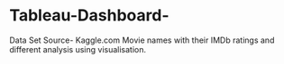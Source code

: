# Tableau-Dashboard-
Data Set Source- Kaggle.com 
Movie names with their IMDb ratings and different analysis using visualisation.
